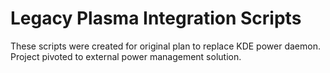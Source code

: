 # Legacy Plasma Integration Scripts
These scripts were created for original plan to replace KDE power daemon.
Project pivoted to external power management solution.
